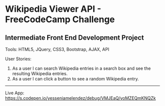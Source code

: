 # Wikipedia Viewer API - FreeCodeCamp Challenge

Intermediate Front End Development Project
----------------------------------------------------------------------------------------------------------------------------------
Tools: HTML5, JQuery, CSS3, Bootstrap, AJAX, API

User Stories:

   1. As a user I can search Wikipedia entries in a search box and see the resulting Wikipedia entries.
   2. As a user I can click a button to see a random Wikipedia entry.
-----------------------------------------------------------------------------------------------------------------------------------
Live App: https://s.codepen.io/yesseniamelendez/debug/VMJEaQ/yoMZEQmKNQZk
